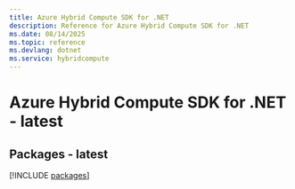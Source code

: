 ```yaml
---
title: Azure Hybrid Compute SDK for .NET
description: Reference for Azure Hybrid Compute SDK for .NET
ms.date: 08/14/2025
ms.topic: reference
ms.devlang: dotnet
ms.service: hybridcompute
---
```

# Azure Hybrid Compute SDK for .NET - latest
## Packages - latest
[!INCLUDE [packages](hybrid-compute-index.md)]